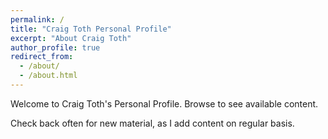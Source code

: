 ```yaml
---
permalink: /
title: "Craig Toth Personal Profile"
excerpt: "About Craig Toth"
author_profile: true
redirect_from:
  - /about/
  - /about.html
---
```


Welcome to Craig Toth's Personal Profile. Browse to see available content.

Check back often for new material, as I add content on regular basis.
